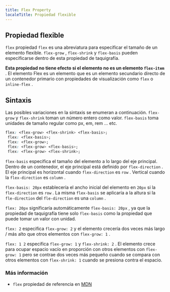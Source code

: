 ```yaml
---
title: Flex Property
localeTitle: Propiedad flexible
---
```

## Propiedad flexible

`flex` propiedad `flex` es una abreviatura para especificar el tamaño de un elemento flexible. `flex-grow` , `flex-shrink` y `flex-basis` pueden especificarse dentro de esta propiedad de taquigrafía.

**Esta propiedad no tiene efecto si el elemento no es un elemento `flex-item`** . El elemento Flex es un elemento que es un elemento secundario directo de un contenedor primario con propiedades de visualización como `flex` o `inline-flex` .

## Sintaxis

Las posibles variaciones en la sintaxis se enumeran a continuación. `flex-grow` y `flex-shrink` toman un número entero como valor. `flex-basis` toma unidades de tamaño regular como px, em, rem ... etc.

```css
flex: <flex-grow> <flex-shrink> <flex-basis>; 
 flex: <flex-basis>; 
 flex: <flex-grow>; 
 flex: <flex-grow> <flex-basis>; 
 flex: <flex-grow> <flex-shrink>; 
```

`flex-basis` especifica el tamaño del elemento a lo largo del eje principal. Dentro de un contenedor, el eje principal está definido por `flex-direction` . El eje principal es horizontal cuando `flex-direction` es `row` . Vertical cuando la `flex-direction` es `column` .

`flex-basis: 20px` establecería el ancho inicial del elemento en `20px` si la `flex-direction` es `row` . La misma `flex-basis` se aplicaría a la altura si la `fle-direction` del `fle-direction` es una `column` .

`flex: 20px` significaría automáticamente `flex-basis: 20px` , ya que la propiedad de taquigrafía tiene solo `flex-basis` como la propiedad que puede tomar un valor con unidad.

`flex: 2` especifica `flex-grow: 2` y el elemento crecería dos veces más largo / más alto que otros elementos con `flex-grow: 1` .

`flex: 1 2` especifica `flex-grow: 1` y `flex-shrink: 2` . El elemento crece para ocupar espacio vacío en proporción con otros elementos con `flex-grow: 1` pero se contrae dos veces más pequeño cuando se compara con otros elementos con `flex-shrink: 1` cuando se presiona contra el espacio.

### Más información

*   `flex` propiedad de referencia en [MDN](https://developer.mozilla.org/en-US/docs/Web/CSS/flex)